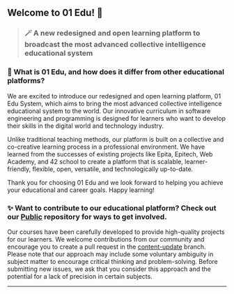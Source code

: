 
## Welcome to 01 Edu! 👋

> ### 🪄 A new redesigned and open learning platform to broadcast the most advanced collective intelligence educational system

### 🍎 What is 01 Edu, and how does it differ from other educational platforms?

We are excited to introduce our redesigned and open learning platform, 01 Edu System, which aims to bring the most advanced collective intelligence educational system to the world. Our innovative curriculum in software engineering and programming is designed for learners who want to develop their skills in the digital world and technology industry.

Unlike traditional teaching methods, our platform is built on a collective and co-creative learning process in a professional environment. We have learned from the successes of existing projects like Epita, Epitech, Web Academy, and 42 school to create a platform that is scalable, learner-friendly, flexible, open, versatile, and technologically up-to-date.

Thank you for choosing 01 Edu and we look forward to helping you achieve your educational and career goals. Happy learning!

### ✨ Want to contribute to our educational platform? Check out our [Public](https://github.com/01-edu/public) repository for ways to get involved.

Our courses have been carefully developed to provide high-quality projects for our learners. We welcome contributions from our community and encourage you to create a pull request in the [content-update](https://github.com/01-edu/public/tree/content-update) branch. Please note that our approach may include some voluntary ambiguity in subject matter to encourage critical thinking and problem-solving. Before submitting new issues, we ask that you consider this approach and the potential for a lack of precision in certain subjects.

---
